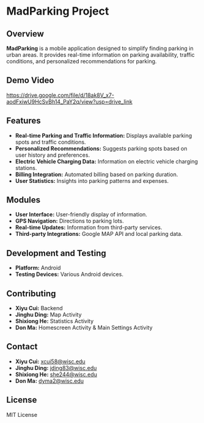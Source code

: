 # MadParking Project

## Overview
**MadParking** is a mobile application designed to simplify finding parking in urban areas. It provides real-time information on parking availability, traffic conditions, and personalized recommendations for parking.

## Demo Video
https://drive.google.com/file/d/18ak8V_x7-aodFxiwU9HcSvBh14_PaY2q/view?usp=drive_link
## Features
- **Real-time Parking and Traffic Information:** Displays available parking spots and traffic conditions.
- **Personalized Recommendations:** Suggests parking spots based on user history and preferences.
- **Electric Vehicle Charging Data:** Information on electric vehicle charging stations.
- **Billing Integration:** Automated billing based on parking duration.
- **User Statistics:** Insights into parking patterns and expenses.

## Modules
- **User Interface:** User-friendly display of information.
- **GPS Navigation:** Directions to parking lots.
- **Real-time Updates:** Information from third-party services.
- **Third-party Integrations:** Google MAP API and local parking data.

## Development and Testing
- **Platform:** Android
- **Testing Devices:** Various Android devices.

## Contributing
- **Xiyu Cui:** Backend
- **Jinghu Ding:** Map Activity
- **Shixiong He:** Statistics Activity
- **Don Ma:** Homescreen Activity & Main Settings Activity


## Contact
- **Xiyu Cui:** xcui58@wisc.edu
- **Jinghu Ding:** jding83@wisc.edu
- **Shixiong He:** she244@wisc.edu
- **Don Ma:** dyma2@wisc.edu 

## License
MIT License


